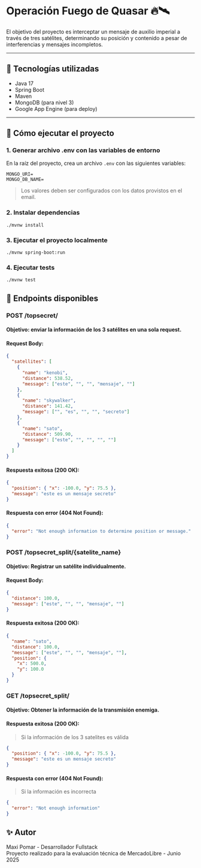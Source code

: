 # Operación Fuego de Quasar 🔥🛰️

El objetivo del proyecto es interceptar un mensaje de auxilio imperial a través de tres satélites, determinando su posición y contenido a pesar de interferencias y mensajes incompletos.

---

## 🚀 Tecnologías utilizadas

- Java 17
- Spring Boot
- Maven
- MongoDB (para nivel 3)
- Google App Engine (para deploy)

---

## 🧪 Cómo ejecutar el proyecto
### 1. Generar archivo .env con las variables de entorno
En la raíz del proyecto, crea un archivo `.env` con las siguientes variables:

```dotenv
MONGO_URI=
MONGO_DB_NAME=
  ```  
> Los valores deben ser configurados con los datos provistos en el email.
### 2. Instalar dependencias

`./mvnw install`

### 3. Ejecutar el proyecto localmente

`./mvnw spring-boot:run`

### 4. Ejecutar tests
`./mvnw test`

## 📡 Endpoints disponibles
### POST /topsecret/
#### Objetivo: enviar la información de los 3 satélites en una sola request.
#### Request Body:
```json
{
  "satellites": [
    {
      "name": "kenobi",
      "distance": 538.52,
      "message": ["este", "", "", "mensaje", ""]
    },
    {
      "name": "skywalker",
      "distance": 141.42,
      "message": ["", "es", "", "", "secreto"]
    },
    {
      "name": "sato",
      "distance": 509.90,
      "message": ["este", "", "", "", ""]
    }
  ]
}
```
#### Respuesta exitosa (200 OK):
```json
{
  "position": { "x": -100.0, "y": 75.5 },
  "message": "este es un mensaje secreto"
}
```
#### Respuesta con error (404 Not Found):
```json
{
  "error": "Not enough information to determine position or message."
}
```
### POST /topsecret_split/{satelite_name}
#### Objetivo: Registrar un satélite individualmente.
#### Request Body:
```json
{
  "distance": 100.0,
  "message": ["este", "", "", "mensaje", ""]
}
```
#### Respuesta exitosa (200 OK):
```json
{
  "name": "sato",
  "distance": 100.0,
  "message": ["este", "", "", "mensaje", ""],
  "position": {
    "x": 500.0,
    "y": 100.0
  }
}
```
### GET /topsecret_split/
#### Objetivo: Obtener la información de la transmisión enemiga.

#### Respuesta exitosa (200 OK):
> Si la información de los 3 satelites es válida
```json
{
  "position": { "x": -100.0, "y": 75.5 },
  "message": "este es un mensaje secreto"
}
```

#### Respuesta con error (404 Not Found):
> Si la información es incorrecta
```json
{
  "error": "Not enough information"
}
```

## ✨ Autor

Maxi Pomar - Desarrollador Fullstack  
Proyecto realizado para la evaluación técnica de MercadoLibre - Junio 2025